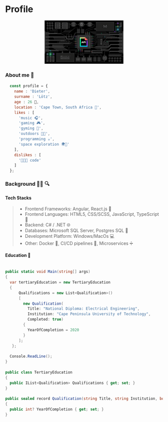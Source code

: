 # Profile

<div align="center">
  <img src="./assets/signals.gif" align="centre" width="50%" height="50%"/>
</div>

### About me :memo:

```js
  const profile = {
    name : 'Dieter',
    surname : 'Lötz',
    age : 26 💫,
    location : 'Cape Town, South Africa 📌',
    likes : [
      'music 🎧',
      'gaming 🎮', 
      'gyming 💪',
      'outdoors 🌳🌊',
      'programming ☕',
      'space exploration 🌍📡'
    ],
    dislikes : [
      '🐑🐑🐑 code'
    ]    
  };
```

### Background :man_technologist: :mag:

#### Tech Stacks

> - Frontend Frameworks: Angular, React.js :rocket:
> - Frontend Languages: HTML5, CSS/SCSS, JavaScript, TypeScript 📜
> - Backend: C# / .NET :globe_with_meridians:
> - Databases: Microsoft SQL Server, Postgres SQL :elephant:
> - Development Platform: Windows/MacOs :computer:
> - Other: Docker :whale:, CI/CD pipelines 🧪, Microservices ➗

#### Education :open_book:

```cs

public static void Main(string[] args)
{
  var tertiaryEducation = new TertiaryEducation
  {
      Qualifications = new List<Qualification>()
      [
        new Qualification(
          Title: "National Diploma: Electrical Engineering",
          Institution: "Cape Peninsula University of Technology",
          Completed: true)
        {
          YearOfCompletion = 2020
        }
      ];
   };

  Console.ReadLine();
}
  
public class TertiaryEducation
{
  public IList<Qualification> Qualifications { get; set; }
}

public sealed record Qualification(string Title, string Institution, bool Completed)
{
  public int? YearOfCompletion { get; set; }
}
```
